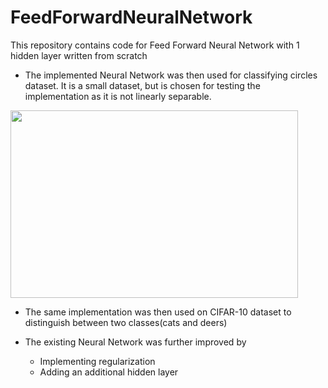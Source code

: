 # FeedForwardNeuralNetwork

This repository contains code for Feed Forward Neural Network with 1 hidden layer written from scratch

* The implemented Neural Network was then used for classifying circles dataset. It is a small dataset, but is chosen for testing the implementation as it is not linearly separable.

<p align="left">
  <img width="460" height="300" src="https://media.geeksforgeeks.org/wp-content/uploads/Circles.png">
</p>

* The same implementation was then used on CIFAR-10 dataset to distinguish between two classes(cats and deers)

* The existing Neural Network was further improved by 
  * Implementing regularization 
  * Adding an additional hidden layer
